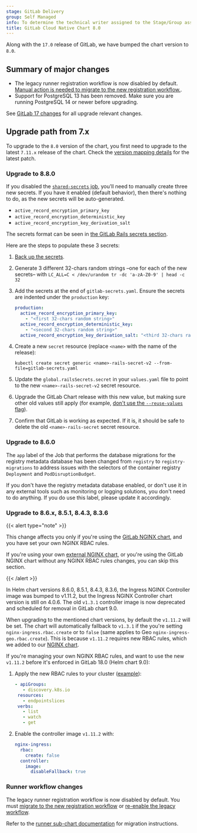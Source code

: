 ```yaml
---
stage: GitLab Delivery
group: Self Managed
info: To determine the technical writer assigned to the Stage/Group associated with this page, see https://handbook.gitlab.com/handbook/product/ux/technical-writing/#designated-technical-writers
title: GitLab Cloud Native Chart 8.0
---
```


Along with the `17.0` release of GitLab, we have bumped the chart version to `8.0`.

## Summary of major changes

- The legacy runner registration workflow is now disabled by default. [Manual action is needed to migrate to the new registration workflow.](#runner-workflow-changes).
- Support for PostgreSQL 13 has been removed. Make sure you are running PostgreSQL 14 or newer before upgrading.

See [GitLab 17 changes](https://docs.gitlab.com/update/versions/gitlab_17_changes/#1700) for all upgrade relevant changes.

## Upgrade path from 7.x

To upgrade to the `8.0` version of the chart, you first need to upgrade to the latest `7.11.x`
release of the chart. Check the [version mapping details](../installation/version_mappings.md) for the latest patch.

### Upgrade to 8.8.0

If you disabled the [`shared-secrets` job](../charts/shared-secrets.md#disable-functionality),
you'll need to manually create three new secrets. If you have it enabled (default behavior), then there's nothing to do, as the new secrets will be auto-generated.

- `active_record_encryption_primary_key`
- `active_record_encryption_deterministic_key`
- `active_record_encryption_key_derivation_salt`

The secrets format can be seen in [the GitLab Rails secrets section](../installation/secrets.md#gitlab-rails-secret).

Here are the steps to populate these 3 secrets:

1. [Back up the secrets](../backup-restore/backup.md#back-up-the-secrets).
1. Generate 3 different 32-chars random strings –one for each of the new secrets– with `LC_ALL=C < /dev/urandom tr -dc 'a-zA-Z0-9' | head -c 32`
1. Add the secrets at the end of `gitlab-secrets.yaml`. Ensure the secrets are indented under the `production` key:

   ```yaml
   production:
     active_record_encryption_primary_key:
       - "<first 32-chars random string>"
     active_record_encryption_deterministic_key:
       - "<second 32-chars random string>"
     active_record_encryption_key_derivation_salt: "<third 32-chars random string>"
   ```

1. Create a new `secret` resource (replace `<name>` with the name of the release):

   ```shell
   kubectl create secret generic <name>-rails-secret-v2 --from-file=gitlab-secrets.yaml
   ```

1. Update the `global.railsSecrets.secret` in your `values.yaml` file to point to the new `<name>-rails-secret-v2` secret resource.
1. Upgrade the GitLab Chart release with this new value, but making sure other old values still apply (for example, [don't use the `--reuse-values` flag](../installation/upgrade.md)).
1. Confirm that GitLab is working as expected. If it is, it should be safe to delete the old `<name>-rails-secret` secret resource.

### Upgrade to 8.6.0

The `app` label of the Job that performs the database migrations for the registry metadata database has
been changed from `registry` to `registry-migrations` to address issues with the selectors of the
container registry `Deployment` and `PodDisruptionBudget`.

If you don't have the registry metadata database enabled, or don't use it in any external tools
such as monitoring or logging solutions, you don't need to do anything. If you do use this label,
please update it accordingly.

### Upgrade to 8.6.x, 8.5.1, 8.4.3, 8.3.6

{{< alert type="note" >}}

This change affects you only if you're using the
[GitLab NGINX chart](../charts/nginx/_index.md), and
you have set your own NGINX RBAC rules.

If you're using your own
[external NGINX chart](../advanced/external-nginx/_index.md),
or you're using the GitLab NGINX chart without any NGINX RBAC rules
changes, you can skip this section.

{{< /alert >}}

In Helm chart versions 8.6.0, 8.5.1, 8.4.3, 8.3.6, the Ingress NGINX Controller image was bumped to v1.11.2, but the Ingress NGINX Controller chart version is
still on 4.0.6. The old `v1.3.1` controller image is now deprecated and scheduled for removal in GitLab chart 9.0.

When upgrading to the mentioned chart versions, by default the `v1.11.2` will be set. The chart will automatically fallback to `v1.3.1` if the you're setting
`nginx-ingress.rbac.create` or to `false` (same applies to Geo `nginx-ingress-geo.rbac.create`). This is because `v1.11.2` requires new RBAC rules, which we added to our
[NGINX chart](../charts/nginx/_index.md).

If you're managing your own NGINX RBAC rules, and want to use the new `v1.11.2`
before it's enforced in GitLab 18.0 (Helm chart 9.0):

1. Apply the new RBAC rules to your cluster ([example](https://gitlab.com/gitlab-org/charts/gitlab/-/merge_requests/3901/diffs?commit_id=93a3cbdb5ad83db95e12fa6c2145df0800493d8b)):

   ```yaml
   - apiGroups:
      - discovery.k8s.io
    resources:
      - endpointslices
    verbs:
      - list
      - watch
      - get
   ```

1. Enable the controller image `v1.11.2` with:

   ```yaml
   nginx-ingress:
     rbac:
       create: false
     controller:
       image:
         disableFallback: true
   ```

### Runner workflow changes

The legacy runner registration workflow is now disabled by default. You must
[migrate to the new registration workflow](https://docs.gitlab.com/tutorials/automate_runner_creation/)
or [re-enable the legacy workflow](https://docs.gitlab.com/administration/settings/continuous_integration/#enable-runner-registrations-tokens).

Refer to the [runner sub-chart documentation](../charts/gitlab/gitlab-runner/_index.md#requirements)
for migration instructions.

